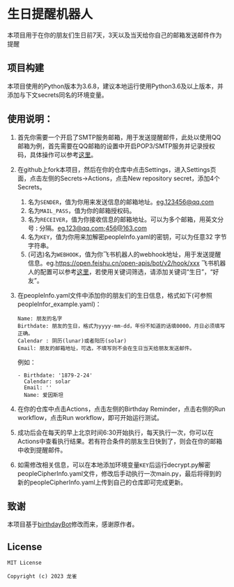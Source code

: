 # 生日提醒机器人
本项目用于在你的朋友们生日前7天，3天以及当天给你自己的邮箱发送邮件作为提醒

## 项目构建
本项目使用的Python版本为3.6.8，建议本地运行使用Python3.6及以上版本，并添加与下文secrets同名的环境变量。

## 使用说明：
1. 首先你需要一个开启了SMTP服务邮箱，用于发送提醒邮件，此处以使用QQ邮箱为例，首先需要在QQ邮箱的设置中开启POP3/SMTP服务并记录授权码，具体操作可以参考[这里](https://service.mail.qq.com/cgi-bin/help?subtype=1&&id=28&&no=1001256)。
2. 在github上fork本项目，然后在你的仓库中点击Settings，进入Settings页面，点击左侧的Secrets->Actions，点击New repository secret，添加4个Secrets。 
   1. 名为`SENDER`，值为你用来发送信息的邮箱地址。eg.123456@qq.com
   2. 名为`MAIL_PASS`，值为你的邮箱授权码。
   3. 名为`RECEIVER`，值为你接收信息的邮箱地址。可以为多个邮箱，用英文分号`；`分隔。eg.123@qq.com;456@163.com
   4. 名为`KEY`，值为你用来加解密peopleInfo.yaml的密钥，可以为任意32 字节字符串。
   5. (可选)名为`WEBHOOK`，值为你飞书机器人的webhook地址，用于发送提醒信息。eg.https://open.feishu.cn/open-apis/bot/v2/hook/xxx
   飞书机器人的配置可以参考[这里](https://open.feishu.cn/document/ukTMukTMukTM/ucTM5YjL3ETO24yNxkjN)，若使用关键词筛选，请添加关键词“生日”，“好友”。
3. 在peopleInfo.yaml文件中添加你的朋友们的生日信息，格式如下(可参照peopleInfor_example.yaml)：
   ```
   Name: 朋友的名字
   Birthdate: 朋友的生日，格式为yyyy-mm-dd，年份不知道的话填0000，月日必须填写正确。
   Calendar : 阴历(lunar)或者阳历(solar)
   Email: 朋友的邮箱地址，可选，不填写则不会在生日当天给朋友发送邮件。
   ```
   
   例如：
   ```
   - Birthdate: '1879-2-24'
     Calendar: solar
     Email: ''
     Name: 爱因斯坦
   ```
4. 在你的仓库中点击Actions，点击左侧的Birthday Reminder，点击右侧的Run workflow，点击Run workflow，即可开始运行测试。
5. 成功后会在每天的早上北京时间6:30开始执行，每天执行一次，你可以在Actions中查看执行结果。若有符合条件的朋友生日快到了，则会在你的邮箱中收到提醒邮件。
6. 如需修改相关信息，可以在本地添加环境变量`KEY`后运行decrypt.py解密peopleCipherInfo.yaml文件，修改后手动执行一次main.py，最后将得到的新的peopleCipherInfo.yaml上传到自己的仓库即可完成更新。

## 致谢
本项目基于[birthdayBot](https://github.com/2892211452/birthdayBot)修改而来，感谢原作者。

## License
```
MIT License

Copyright (c) 2023 龙雀
```